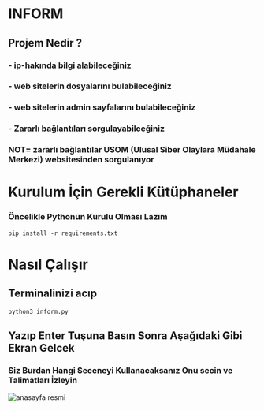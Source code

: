 # INFORM
## Projem Nedir ?
### - ip-hakında bilgi alabileceğiniz
### - web sitelerin dosyalarını bulabileceğiniz
### - web sitelerin admin sayfalarını bulabileceğiniz
### - Zararlı bağlantıları sorgulayabilceğiniz 
### NOT= zararlı bağlantılar USOM (Ulusal Siber Olaylara Müdahale Merkezi) websitesinden sorgulanıyor

# Kurulum İçin Gerekli Kütüphaneler
### Öncelikle Pythonun Kurulu Olması Lazım 

``` pip install -r requirements.txt ```

# Nasıl Çalışır
## Terminalinizi acıp 
`python3 inform.py` 
## Yazıp Enter Tuşuna Basın Sonra Aşağıdaki Gibi Ekran Gelcek
### Siz Burdan Hangi Seceneyi Kullanacaksanız Onu secin ve Talimatları İzleyin
![anasayfa resmi](https://i.hizliresim.com/s2t9bfl.png)

 

